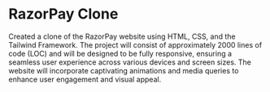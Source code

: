 # RazorPay Clone
 Created a clone of the RazorPay website using HTML, CSS, and the Tailwind Framework. The project will consist of approximately 2000 lines of code (LOC) and will be designed to be fully responsive, ensuring a seamless user experience across various devices and screen sizes. The website will incorporate captivating animations and media queries to enhance user engagement and visual appeal.
